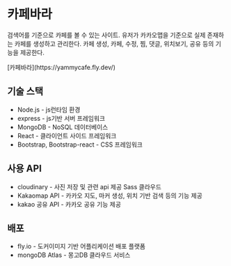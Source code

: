 <h1>카페바라</h1>
<p>검색어를 기준으로 카페를 볼 수 있는 사이트. 유저가 카카오맵을 기준으로 실제 존재하는 카페를 생성하고 관리한다. 카페 생성, 카페, 수정, 찜, 댓글, 위치보기, 공유 등의 기능을 제공한다.</p>
[카페바라](https://yammycafe.fly.dev/)
</hr>
<h2>기술 스택</h2>
<ul>
  <li>Node.js - js런타임 환경</li>
  <li>express - js기반 서버 프레임워크</li>
  <li>MongoDB - NoSQL 데이터베이스</li>
  <li>React - 클라이언트 사이드 프레임워크</li>
  <li>Bootstrap, Bootstrap-react - CSS 프레임워크</li>
</ul>
<h2>사용 API</h2>
<ul>
  <li>cloudinary - 사진 저장 및 관련 api 제공 Sass 클라우드</li>
  <li>Kakaomap API - 카카오 지도, 마커 생성, 위치 기반 검색 등의 기능 제공</li>
  <li> kakao 공유 API - 카카오 공유 기능 제공</li>
</ul>
<h2>배포</h2>
<ul>
  <li>fly.io - 도커이미지 기반 어플리케이션 배포 플랫폼</li>
  <li>mongoDB Atlas - 몽고DB 클라우드 서비스 </li>
 </ul>
